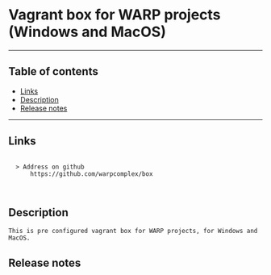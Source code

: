 # Vagrant box for WARP projects (Windows and MacOS)
---
## Table of contents

  - [Links](#link1)
  - [Description](#link2)
  - [Release notes](#link100)

---

## Links <a id="link1"></a>
```

  > Address on github
      https://github.com/warpcomplex/box

      
```
## Description <a id="link2"></a>
```
This is pre configured vagrant box for WARP projects, for Windows and MacOS.

```
## Release notes <a id="link100"></a>
```


```